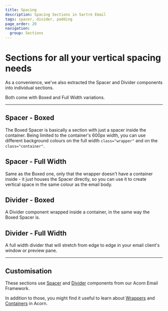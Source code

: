 ```yaml
---
title: Spacing
description: Spacing Sections in Sartre Email
tags: spacer, divider, padding
page_order: 20
navigation:
  group: Sections
---
```


# Sections for all your vertical spacing needs

As a convenience, we've also extracted the Spacer and Divider components into individual sections.

Both come with Boxed and Full Width variations.

---

## Spacer - Boxed

The Boxed Spacer is basically a section with just a spacer inside the container. Being limited to the container's 600px width, you can use different background colours on the full width `class="wrapper"` and on the `class="container"`.

## Spacer - Full Width

Same as the Boxed one, only that the wrapper doesn't have a container inside - it just houses the Spacer directly, so you can use it to create vertical space in the same colour as the email body.

## Divider - Boxed

A Divider component wrapped inside a container, in the same way the Boxed Spacer is.

## Divider - Full Width

A full width divider that will stretch from edge to edge in your email client's window or preview pane.

---

## Customisation

These sections use [Spacer](https://docs.thememountain.com/acorn/components/spacer) and [Divider](https://docs.thememountain.com/acorn/components/divider) components from our Acorn Email Framework.

In addition to those, you might find it useful to learn about [Wrappers](https://docs.thememountain.com/acorn/layout/#wrapper) and [Containers](https://docs.thememountain.com/acorn/layout/#container) in Acorn.
